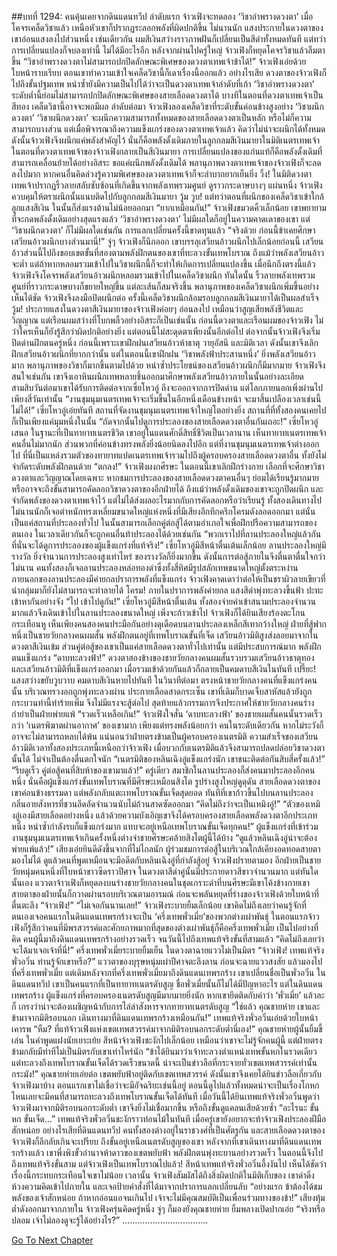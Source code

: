 ##บทที่ 1294: คนคุ้นเคยจากดินแดนทวีป
ลำดับแรก จ้าวเฟิงจะทดลอง ‘วิชาอำพรางดวงตา’
เมื่อโคจรเคล็ดวิชาแล้ว เหนือหัวเขาก็ปรากฏระลอกพลังที่ผิดปกติขึ้น
ไม่นานนัก แสงประกายในดวงตาของเขาอ่อนแสงลงไปส่วนหนึ่ง
เช่นเดียวกัน ผมสีเงินสว่างราวภาพฝันก็เปลี่ยนเป็นสีดำทั้งหมดทันที
แต่ทว่าการเปลี่ยนแปลงก็จบลงเท่านี้ ไม่ได้มีอะไรอีก
หลังจากผ่านไปครู่ใหญ่ จ้าวเฟิงก็หยุดโคจรวิชาแล้วลืมตาขึ้น
“วิชาอำพรางดวงตาไม่สามารถปกปิดลักษณะพิเศษของดวงตาเทพเจ้าข้าได้!”
จ้าวเฟิงเอ่ยด้วยใบหน้าราบเรียบ
ตอนเขาทำความเข้าใจเคล็ดวิชานี้ก็เดาเรื่องนี้ออกแล้ว
อย่างไรเสีย ดวงตาของจ้าวเฟิงก็ไปถึงขั้นปฐมเทพ หนำซ้ำยังมีความเป็นไปได้ว่าจะเป็นดวงตาเทพเจ้าลำดับที่เก้า
‘วิชาอำพรางดวงตา’ ระดับต่ำนี้ย่อมไม่สามารถปกปิดลักษณะพิเศษของสายเลือดดวงตาได้
บางทีในตอนที่ดวงตาเทพเจ้าเป็นสีทอง เคล็ดวิชานี้อาจจะพอมีผล
ลำดับต่อมา จ้าวเฟิงลองเคล็ดวิชาที่ระดับขั้นค่อนข้างสูงอย่าง ‘วิชาผนึกดวงตา’
‘วิชาผนึกดวงตา’ จะผนึกความสามารถทั้งหมดของสายเลือดดวงตาเป็นหลัก หรือไม่ก็ความสามารถบางส่วน
แต่เมื่อพิจารณาถึงความแข็งแกร่งของดวงตาเทพเจ้าแล้ว คิดว่าไม่น่าจะผนึกได้ทั้งหมด
ดังนั้นจ้าวเฟิงจึงผนึกแค่พลังสำคัญไว้ นั่นก็คือพลังดั้งเดิมภายในลูกกลมสีเงินมายาในมิติเนตรเทพเจ้า
ในตอนที่ดวงตาเทพเจ้าของจ้าวเฟิงกลายเป็นสีเงินมายา การเปลี่ยนแปลงของแก่นแท้ก็คือพลังดั้งเดิมที่สามารถเคลื่อนย้ายได้อย่างอิสระ
ขอแค่ผนึกพลังดั้งเดิมได้ พลานุภาพดวงตาเทพเจ้าของจ้าวเฟิงก็จะลดลงไปมาก
หากคนอื่นคิดล่วงรู้ความพิเศษของดวงตาเทพเจ้าก็จะลำบากยากเย็นยิ่ง
วิ้ง!
ในมิติดวงตาเทพเจ้าปรากฏริ้วลายสลับซับซ้อนที่เกิดขึ้นจากพลังเทพรวมศูนย์ ดูราวกระดาษบางๆ แผ่นหนึ่ง
จ้าวเฟิงควบคุมให้ตราผนึกนั้นแนบติดไปกับลูกกลมสีเงินมายา
วู้ม วูบ!
แต่ทว่าตอนที่ผนึกของเคล็ดวิชาเข้าใกล้ลูกแสงสีเงิน ในนั้นก็ส่งแรงต้านไม่น้อยออกมา
“ยากเหมือนกัน!”
จ้าวเฟิงขมวดคิ้วเล็กน้อย เขาพยายามที่จะกดพลังดั้งเดิมอย่างสุดแรงแล้ว
‘วิชาอำพรางดวงตา’ ไม่มีผลใดก็อยู่ในความคาดเดาของเขา แต่ ‘วิชาผนึกดวงตา’ ก็ไม่มีผลใดเช่นกัน การแลกเปลี่ยนครั้งนี้ขาดทุนแล้ว
“จริงด้วย ก่อนนี้ข้าเคยศึกษาเสวียนอ้าวผนึกบางส่วนมานี่!”
จู่ๆ จ้าวเฟิงก็นึกออก
เขาบรรลุเสวียนอ้าวผนึกไปเล็กน้อยก่อนนี้ เสวียนอ้าวส่วนนี้ไปถึงขอบเขตขั้นที่สองตามพลังฝึกตนของเขาที่ทะลวงขั้นเทพโบราณ
ถึงแม้ว่าพลังเสวียนอ้าวจะต่ำ แต่ถ้าหากหลอมรวมเข้าไปในวิชาผนึกนี้ก็จะทำให้เกิดการเปลี่ยนแปลงขึ้น
เมื่อนึกถึงตรงนี้แล้ว จ้าวเฟิงจึงโคจรพลังเสวียนอ้าวผนึกหลอมรวมเข้าไปในเคล็ดวิชาผนึก
ทันใดนั้น ริ้วลายพลังเทพรวมศูนย์ที่ราวกระดาษบางก็ขยายใหญ่ขึ้น แต่ละเส้นก็สมจริงขึ้น
พลานุภาพของเคล็ดวิชาผนึกเพิ่มขึ้นอย่างเห็นได้ชัด จ้าวเฟิงจึงลงมือปิดผนึกต่อ
ครั้งนี้เคล็ดวิชาผนึกล้อมรอบลูกกลมสีเงินมายาได้เป็นผลสำเร็จ
วู้ม!
ประกายแสงในดวงตาสีเงินมายาของจ้าวเฟิงค่อยๆ อ่อนลงไป เหมือนว่าสูญเสียพลังชีวิตและวิญญาณ
แต่เรือนผมสว่างที่โบกพลิ้วอย่างอิสระก็เป็นเช่นนั้น
ก่อนนี้ดวงตาและเรือนผมของจ้าวเฟิง ไม่ว่าใครเห็นก็ยังรู้สึกว่าผิดปกติอย่างยิ่ง
แต่ตอนนี้ไม่สะดุดตาเพียงนั้นอีกต่อไป
ต่อจากนั้นจ้าวเฟิงจึงเริ่มปิดด่านฝึกตนครู่หนึ่ง
ก่อนนี้เพราะเขาฝึกฝนเสวียนอ้าวห้าธาตุ วายุอัสนี และมิติเวลา ดังนั้นเขาจึงเลิกฝึกเสวียนอ้าวผนึกที่ยากกว่านั้น
แต่ในตอนนี้เขาฝึกฝน ‘วิชาพลังฟ้าประสานหนึ่ง’ ยิ่งพลังเสวียนอ้าวมาก พลานุภาพของวิชาก็มากขึ้นตามไปด้วย
หนำซ้ำประโยชน์ของเสวียนอ้าวผนึกก็มีมากมาย จ้าวเฟิงจึงสนใจเช่นกัน
เขาจึงเอาหินผนึกเทพหลายชิ้นออกมาศึกษาพลังเสวียนอ้าวภายในนั้นอย่างละเอียด
สามสิบวันต่อมาเขาได้รับการติดต่อจากเซี่ยโหวอู่ ถึงจะออกจากการปิดด่าน
แต่โลกภายนอกเพิ่งผ่านไปเพียงสี่วันเท่านั้น
“งานชุมนุมเนตรเทพเจ้าจะเริ่มขึ้นในอีกหนึ่งเดือนข้างหน้า จะมาสิ้นเปลืองเวลาเช่นนี้ไม่ได้!”
เซี่ยโหวอู่เอ่ยทันที
สถานที่จัดงานชุมนุมเนตรเทพเจ้าใหญ่โตอย่างยิ่ง สถานที่ที่ทั้งสองคนเคยไปก็เป็นเพียงแค่มุมหนึ่งในนั้น
“ถัดจากนั้นไปดูการประลองของสายเลือดดวงตาอื่นกันเถอะ!”
เซี่ยโหวอู่เสนอ
ในฐานะที่เป็นทายาทเนตรชีวิต เขาอยู่ในแดนศักดิ์สิทธิ์ชีวิตเป็นเวลานาน เห็นทายาทเนตรเทพเจ้าคนอื่นไม่มากนัก ส่วนพวกที่ค่อนข้างทรงพลังยิ่งน้อยนิดลงไปอีก
แต่ที่งานชุมนุมเนตรเทพเจ้าต่างออกไป ที่นี่เป็นแหล่งรวมตัวของทายาทแปดเนตรเทพเจ้ารวมไปถึงผู้ครอบครองสายเลือดดวงตาอื่น ทั้งยังไม่จำกัดระดับพลังฝึกตนด้วย
“ตกลง!”
จ้าวเฟิงผงกศีรษะ
ในตอนนี้เขาเลิกฝึกร่างกาย เลือกที่จะศึกษาวิชาดวงตาและวิญญาณโดยเฉพาะ
หากชมการประลองของสายเลือดดวงตาคนอื่นๆ ย่อมได้เรียนรู้มากมาย หรืออาจจะถึงขั้นสามารถคัดลอกวิชาดวงตาของอีกฝ่ายได้
ถึงแม้ว่าพลังดั้งเดิมของเขาจะถูกปิดผนึก และจำกัดพลังของดวงตาเทพเจ้าไว้ แต่ไม่ได้ส่งผลอะไรมากกับการคัดลอกหรือว่าเรียนรู้
ทั้งสองเดินทางไปไม่นานนักก็เจอตำหนักทรงเหลี่ยมขนาดใหญ่แห่งหนึ่งที่มีเสียงอึกทึกครึกโครมดังลอดออกมา
แต่นั่นเป็นแค่สถานที่ประลองทั่วไป ในนั้นสามารถเลือกคู่ต่อสู้ได้ตามอำเภอใจเพื่อฝึกปรือความสามารถของตนเอง ในเวลาเดียวกันก็จะถูกคนอื่นท้าประลองได้ด้วยเช่นกัน
“พวกเราไปที่ลานประลองใหญ่แล้วกัน ที่นั่นจะได้ดูการประลองของผู้แข็งแกร่งที่แท้จริง!”
เซี่ยโหวอู่มีสีหน้าตื่นเต้นเล็กน้อย
ลานประลองใหญ่มีรางวัล ยิ่งจำนวนการประลองสูงเท่าไหร่ ของรางวัลก็ยิ่งมากขึ้น ดังนั้นการต่อสู้ภายในจึงตื่นตาตื่นใจกว่า
ไม่นาน คนทั้งสองก็เจอลานประลองหล่อทองดำซึ่งทั้งสี่ทิศมีรูปสลักเทพขนาดใหญ่ตั้งตระหง่าน
ภายนอกของลานประลองมีค่ายกลปราการพลังที่แข็งแกร่ง จ้าวเฟิงคาดเดาว่าต่อให้เป็นชราผิวลายเขียวที่นำกลุ่มมาก็ยังไม่สามารถจะทำลายได้
โครม!
ภายในปราการพลังค่ายกล แสงสีดำพุ่งทะลวงขึ้นฟ้า ปะทะเข้าหากันอย่างจัง
“ไป เข้าไปดูกัน!”
เซี่ยโหวอู่มีสีหน้าตื่นเต้น
ทั้งสองจ่ายค่าเข้าสนามประลองจำนวนมากแล้วจึงเดินเข้าไปในลานประลองขนาดใหญ่
เพิ่งจะก้าวเข้าไป จ้าวเฟิงก็ได้ยินเสียงร้องตะโกนกระเทือนหู
เห็นเพียงคนสองคนประมือกันอย่างดุเดือดบนลานประลองเหล็กสีเทากว้างใหญ่
ฝ่ายที่สู้ฟากหนึ่งเป็นชายวัยกลางคนผมสั้น พลังฝึกตนอยู่ที่เทพโบราณขั้นที่เจ็ด เสวียนอ้าวมิติสูงส่งลอยมาจากในดวงตาสีเงินเข้ม
ส่วนคู่ต่อสู้ของเขาเป็นแค่สายเลือดดวงตาทั่วไปเท่านั้น แต่มีประสบการณ์มาก พลังฝึกตนแข็งแกร่ง
“ดาบทะลวงฟ้า!”
ดวงตาสองข้างของชายวัยกลางคนผมสั้นรวบรวมเสวียนอ้าวธาตุทองและเสวียนอ้าวมิติที่แข็งแกร่งออกมา เมื่อรวมเข้าด้วยกันแล้วก็กลายเป็นคมดาบสีเงินในทันที
เปรี๊ยะ!
แสงสว่างขยับวูบวาบ คมดาบสีเงินหายไปทันที
ในวินาทีต่อมา ตรงหน้าชายวัยกลางคนที่แข็งแกร่งคนนั้น บริเวณทรวงอกถูกพุ่งทะลวงผ่าน ประกายเลือดสาดกระเซ็น
เขาที่เดิมก็บาดเจ็บสาหัสแล้วยังถูกกระบวนท่านี้ทำร้ายเพิ่ม จึงไม่มีแรงจะสู้ต่อไป
สุดท้ายแล้วกรรมการจึงประกาศให้ชายวัยกลางคนร่างกำยำเป็นฝ่ายพ่ายแพ้
“รวดเร็วเหลือเกิน!”
จ้าวเฟิงใจสั่น
‘ดาบทะลวงฟ้า’ ของชายผมสั้นคนนั้นรวดเร็วกว่า ‘เนตรพิฆาตผ่านอากาศ’ ของเขามาก เพียงแต่ทรงพลังน้อยกว่า
คนในระดับเดียวกัน หากไม่ระวังก็อาจจะไม่สามารถหลบได้พ้น
แน่นอนว่าฝ่ายตรงข้ามเป็นผู้ครอบครองเนตรมิติ ความสำเร็จของเสวียนอ้าวมิติเวลาทั้งสองประเภทนี้เหนือกว่าจ้าวเฟิง เมื่อบวกกับเนตรมิติแล้วจึงสามารถปลดปล่อยวิชาดวงตานั้นได้ ไม่จำเป็นต้องตื่นตกใจนัก
“เนตรมิติของหลินเฉิงอู่แข็งแกร่งนัก เขาชนะติดต่อกันสิบสี่ครั้งแล้ว!”
“รีบดูเร็ว คู่ต่อสู้คนที่สิบห้าของเขามาแล้ว!”
ครู่เดียว สมาชิกในลานประลองก็ส่งคนมาประลองอีกคนหนึ่ง
นั่นคือผู้แข็งแกร่งขั้นเทพโบราณที่มีศีรษะเหมือนสิงโต รูปร่างสูงใหญ่ดูดุดัน
สายเลือดดวงตาของเขาค่อนข้างธรรมดา แต่พลังกลับแตะเทพโบราณขั้นเจ็ดสุดยอด
ทันทีที่เขาก้าวขึ้นไปบนลานประลอง กลิ่นอายสังหารที่ชวนอึดอัดจำนวนนับไม่ถ้วนสาดซัดออกมา
“คิดไม่ถึงว่าจะเป็นเหมิงอู่!”
“ตัวของเหมิงอู่เองมีสายเลือดอย่างหนึ่ง แล้วด้วยความบังเอิญเขาจึงได้ครอบครองสายเลือดพลังดวงตาอีกประเภทหนึ่ง หนำซ้ำกำลังรบก็แข็งแกร่งมาก แทบจะอยู่เหนือเทพโบราณขั้นเจ็ดทุกคน!”
ผู้แข็งแกร่งที่เข้าร่วมงานชุมนุมเนตรเทพเจ้าเกินครั้งหนึ่งต่างจำชายศีรษะคล้ายสิงโตผู้นี้ได้บ้าง
“ดูแล้วหลินเฉิงอู่น่าจะต้องพ่ายแพ้แล้ว!”
เสียงเอ่ยยินดีดังขึ้นจากที่ไม่ไกลนัก
ผู้ร่วมชมการต่อสู้ในบริเวณใกล้เคียงอดทอดสายตามองไม่ได้ ดูแล้วคนที่พูดเหมือนจะมีอดีตกับหลินเฉิงอู่ที่กำลังสู้อยู่
จ้าวเฟิงปรายตามอง อีกฝ่ายเป็นชายวัยหนุ่มคนหนึ่งที่ใบหน้าขาวซีดราวปีศาจ ในดวงตาสีดำคู่นั้นมีประกายดาวสีขาวจำนวนมาก
แต่ทันใดนั้นเอง แววตาจ้าวเฟิงก็หยุดลงบนร่างชายวัยกลางคนในชุดเกราะดำที่บนศีรษะมีเขาโค้งข้างกายเขา
สายตาของฝ่ายนั้นก็กวาดผ่านรอบบริเวณตามอารมณ์ ก่อนจะพลันหยุดที่ร่างของจ้าวเฟิงด้วยใบหน้าที่ตื่นตะลึง “จ้าวเฟิง!”
“ไม่เจอกันนานเลย!”
จ้าวเฟิงระบายยิ้มเล็กน้อย
เขาคิดไม่ถึงเลยว่าคนรู้จักที่ตนเองเจอคนแรกในดินแดนเทพรกร้างจะเป็น ‘ครึ่งเทพพั่วเมี่ย’ของพวกต่างเผ่าพันธุ์
ในตอนแรกจ้าวเฟิงก็รู้สึกว่าคนที่มีพรสวรรค์และศักยภาพมากที่สุดของต่างเผ่าพันธุ์ก็คือครึ่งเทพพั่วเมี่ย
เป็นไปอย่างที่คิด คนผู้นี้มาถึงดินแดนเทพรกร้างอย่างรวดเร็ว จนวันนี้ไปถึงเทพแท้จริงขั้นที่สามแล้ว
“คิดไม่ถึงเลยว่าจะได้มาเจอเจ้าที่นี่!”
ครึ่งเทพพั่วเมี่ยระบายยิ้มเย็น ในดวงตาฉายแววไม่เป็นมิตร
“จ้าวเฟิง! เทพแท้จริงพั่วอวิ๋น ท่านรู้จักเขาหรือ?”
แววตาของบุรุษหนุ่มเผ่าปีศาจตะลึงลาน ก่อนจะฉายแววสงสัย แล้วมองไปที่ครึ่งเทพพั่วเมี่ย
แต่เดิมหลังจากที่ครึ่งเทพพั่วเมี่ยมาถึงดินแดนเทพรกร้าง เขาเปลี่ยนชื่อเป็นพั่วอวิ๋น
ในดินแดนทวีป เขาเป็นคนแรกที่เป็นทายาทเนตรดับสูญ ชื่อพั่วเมี่ยนั้นก็ไม่ได้มีปัญหาอะไร
แต่ในดินแดนเทพรกร้าง ผู้แข็งแกร่งที่ครอบครองเนตรดับสูญมีมากมายยิ่งนัก หากเขายึดติดกับคำว่า ‘พั่วเมี่ย’ แล้วละก็ เกรงว่าน่าจะต้องเผชิญหน้ากับการไล่ล่าสังหารจากทายาทเนตรดับสูญ
“ใช่แล้ว คุณชายห่าย เขาและข้ามาจากมิติรอบนอก เดินทางมาที่ดินแดนเทพรกร้างเหมือนกัน!”
เทพแท้จริงพั่วอวิ๋นเอ่ยด้วยใบหน้าเคารพ
“หืม? ที่แท้จ้าวเฟิงแห่งเขตเทพสวรรค์มาจากมิติรอบนอกระดับต่ำนี่เอง!”
คุณชายห่ายผู้นั้นยิ้มขี้เล่น ในคำพูดแฝงนัยเยาะเย้ย
สีหน้าจ้าวเฟิงชะงักไปเล็กน้อย เหมือนว่าเขาจะไม่รู้จักคนผู้นี้ แต่ฝ่ายตรงข้ามกลับมีท่าทีไม่เป็นมิตรกับเขาเท่าไหร่นัก
“ข้าได้ยินมาว่าเจ้าทะลวงตำแหน่งเทพขั้นหกในรวดเดียว แต่ทะลวงถึงเทพโบราณขั้นเจ็ดได้รวดเร็วขนาดนี้ น่าจะเป็นข่าวลือที่กระจายทั่วเขตเทพสวรรค์เท่านั้นกระมัง!”
คุณชายห่ายเอ่ยต่อ
เขตพยับฟ้าอยู่ติดกับเขตเทพสวรรค์ ดังนั้นเขาจึงเคยได้ยินข่าวลือเกี่ยวกับจ้าวเฟิงมาบ้าง
ตอนแรกเขาไม่เชื่อว่าจะมีอัจฉริยะเช่นนี้อยู่ ตอนนี้ดูไปแล้วทั้งหมดน่าจะเป็นเรื่องโกหก ไหนเลยจะมีคนที่สามารถทะลวงถึงเทพโบราณขั้นเจ็ดได้ทันที
เมื่อวันนี้ได้ยินเทพแท้จริงพั่วอวิ๋นพูดว่าจ้าวเฟิงมาจากมิติรอบนอกระดับต่ำ เขาจึงยิ่งไม่เชื่อมากขึ้น หรือถึงขั้นดูแคลนเสียด้วยซ้ำ
“อะไรนะ ขั้นหก ขั้นเจ็ด…”
เทพแท้จริงพั่วอวิ๋นชะงักราวท่อนไม้ในทันที
เมื่อครู่เขายังอยากจะท้าจ้าวเฟิงประลองฝีมือสักหน่อย
อย่างไรเสียที่ดินแดนทวีป คนทั้งสองต่างอยู่ในราชวงศ์ที่เป็นศัตรูกัน และสายเลือดดวงตาของจ้าวเฟิงก็ลึกลับเกินจะเปรียบ ถึงขั้นอยู่เหนือเนตรดับสูญของเขา
หลังจากที่เขาเดินทางมาที่ดินแดนเทพรกร้างแล้ว เขาพึ่งพิงขั้วอำนาจห้าดาวของเขตพยับฟ้า พลังฝึกตนพุ่งทะยานอย่างรวดเร็ว ในตอนนี้จึงไปถึงเทพแท้จริงขั้นสาม
แต่จ้าวเฟิงเป็นเทพโบราณไปแล้ว!
สีหน้าเทพแท้จริงพั่วอวิ๋นอึ้งงันไป เห็นได้ชัดว่าเรื่องนี้กระทบกระเทือนใจเขาไม่น้อย
เวลานั้น จ้าวเฟิงสัมผัสได้ถึงสิ่งผิดปกติในมิติเก็บของ
เขาดำดิ่งห้วงความคิดเข้าไปภายใน และเจอป้ายคำสั่งที่ได้มาจากปราการแลกเปลี่ยนลับ
“อย่างแรก ข้าต้องได้ชมพลังของเจ้าสักหน่อย ถ้าหากอ่อนแอจนเกินไป เจ้าจะไม่มีคุณสมบัติเป็นเพื่อนร่วมทางของข้า!”
เสียงทุ้มต่ำดังออกมาจากภายใน
จ้าวเฟิงครุ่นคิดครู่หนึ่ง จู่ๆ ก็มองยังคุณชายห่าย ยิ้มพลางเปิดปากเอ่ย “จริงหรือปลอม เจ้าไม่ลองดูจะรู้ได้อย่างไร?”
…………………………….


[Go To Next Chapter]( ./151.md)